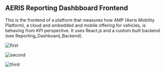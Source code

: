 ## AERIS Reporting Dashbboard Frontend

This is the frontend of a platform that measures how AMP (Aeris Mobility Platform), a cloud and embedded and mobile offering for vehicles, is behaving from KPI perspective. It uses React.js and a custom built backend (see Reporting_Dashboard_Backend).

![first](https://user-images.githubusercontent.com/17935788/29504452-ae0e2542-85f4-11e7-8f4a-8e850e44e712.jpg)

![second](https://user-images.githubusercontent.com/17935788/29504466-c580295a-85f4-11e7-9140-e8a0f54449da.jpg)

![third](https://user-images.githubusercontent.com/17935788/29504474-d5af293e-85f4-11e7-9101-94869357b734.jpg)

